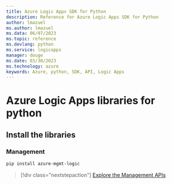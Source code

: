 ```yaml
---
title: Azure Logic Apps SDK for Python
description: Reference for Azure Logic Apps SDK for Python
author: lmazuel
ms.author: lmazuel
ms.data: 06/07/2023
ms.topic: reference
ms.devlang: python
ms.service: logicapps
manager: douge
ms.date: 03/30/2023
ms.technology: azure
keywords: Azure, python, SDK, API, Logic Apps
---
```

# Azure Logic Apps libraries for python

## Install the libraries


### Management

```bash
pip install azure-mgmt-logic
```
> [!div class="nextstepaction"]
> [Explore the Management APIs](/python/api/overview/azure/logicapps/management)